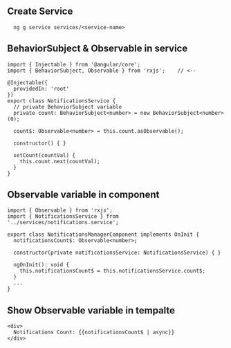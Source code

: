 
## Create Service
```
  ng g service services/<service-name>
```

## BehaviorSubject & Observable in service
```
import { Injectable } from '@angular/core';
import { BehaviorSubject, Observable } from 'rxjs';    // <-- 

@Injectable({
  providedIn: 'root'
})
export class NotificationsService {
  // private BehaviorSubject variable
  private count: BehaviorSubject<number> = new BehaviorSubject<number>(0);

  count$: Observable<number> = this.count.asObservable();

  constructor() { }

  setCount(countVal) {
    this.count.next(countVal);
  }
}
```

## Observable variable in component
```
import { Observable } from 'rxjs';
import { NotificationsService } from '../services/notifications.service';

export class NotificationsManagerComponent implements OnInit {
  notificationsCount$: Observable<number>;

  constructor(private notificationsService: NotificationsService) { }

  ngOnInit(): void {
    this.notificationsCount$ = this.notificationsService.count$;
  }
  ...
}

```

## Show Observable variable in tempalte
```
<div>
  Notifications Count: {{notificationsCount$ | async}}
</div>
```